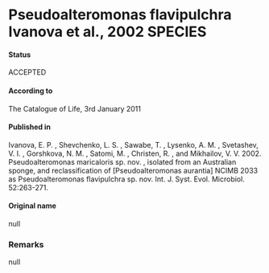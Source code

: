 # Pseudoalteromonas flavipulchra Ivanova et al., 2002 SPECIES

#### Status
ACCEPTED

#### According to
The Catalogue of Life, 3rd January 2011

#### Published in
Ivanova, E. P. , Shevchenko, L. S. , Sawabe, T. , Lysenko, A. M. , Svetashev, V. I. , Gorshkova, N. M. , Satomi, M. , Christen, R. , and Mikhailov, V. V. 2002. Pseudoalteromonas maricaloris sp. nov. , isolated from an Australian sponge, and reclassification of [Pseudoalteromonas aurantia] NCIMB 2033 as Pseudoalteromonas flavipulchra sp. nov. Int. J. Syst. Evol. Microbiol. 52:263-271.

#### Original name
null

### Remarks
null